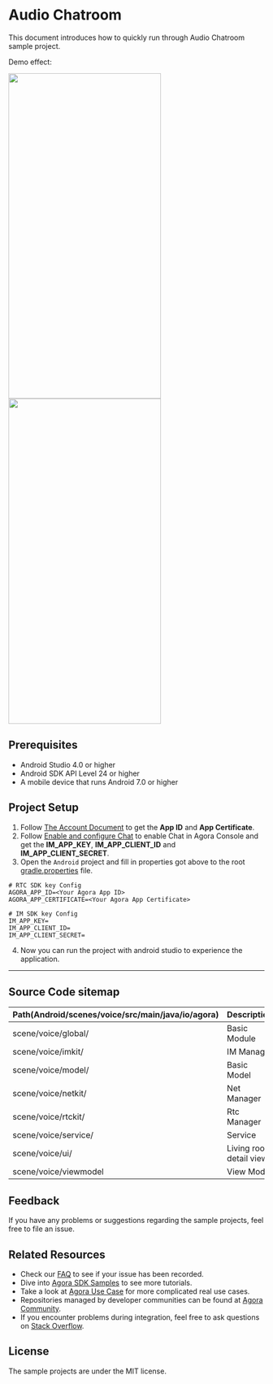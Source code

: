 # Audio Chatroom

This document introduces how to quickly run through Audio Chatroom sample project.

Demo effect:

<img src="https://download.agora.io/demo/release/VoiceChatShot01.png" width="300" height="640" /><img src="https://download.agora.io/demo/release/VoiceChatShot02.png" width="300" height="640" />
  
## Prerequisites

- Android Studio 4.0 or higher
- Android SDK API Level 24 or higher
- A mobile device that runs Android 7.0 or higher

## Project Setup

1. Follow [The Account Document](https://docs.agora.io/en/video-calling/reference/manage-agora-account) to get the **App ID** and **App Certificate**.
2. Follow [Enable and configure Chat](https://docs.agora.io/en/agora-chat/get-started/enable?platform=android) to enable Chat in Agora Console and get the **IM_APP_KEY**, **IM_APP_CLIENT_ID** and **IM_APP_CLIENT_SECRET**.
3. Open the `Android` project and fill in properties got above to the root [gradle.properties](../gradle.properties) file.

``` 
# RTC SDK key Config
AGORA_APP_ID=<Your Agora App ID>
AGORA_APP_CERTIFICATE=<Your Agora App Certificate>
  
# IM SDK key Config
IM_APP_KEY=
IM_APP_CLIENT_ID=
IM_APP_CLIENT_SECRET=
```

4. Now you can run the project with android studio to experience the application.
---

## Source Code sitemap

| Path(Android/scenes/voice/src/main/java/io/agora)| Description                                                                          |
|--------------------------------------------------|--------------------------------------------------------------------------------------|
| scene/voice/global/                              | Basic Module                                                    |
| scene/voice/imkit/                               | IM Manager                                                      |
| scene/voice/model/                               | Basic Model                                     |
| scene/voice/netkit/                              | Net Manager                                                               |
| scene/voice/rtckit/                              | Rtc Manager                                                                 |
| scene/voice/service/                             | Service                                                 |
| scene/voice/ui/                                  | Living room detail view.                                                             |
| scene/voice/viewmodel                            | View Model                                                             |

## Feedback

If you have any problems or suggestions regarding the sample projects, feel free to file an issue.

## Related Resources

- Check our [FAQ](https://docs.agora.io/en/faq) to see if your issue has been recorded.
- Dive into [Agora SDK Samples](https://github.com/AgoraIO) to see more tutorials.
- Take a look at [Agora Use Case](https://github.com/AgoraIO-usecase) for more complicated real use cases.
- Repositories managed by developer communities can be found at [Agora Community](https://github.com/AgoraIO-Community).
- If you encounter problems during integration, feel free to ask questions on [Stack Overflow](https://stackoverflow.com/questions/tagged/agora.io).

## License

The sample projects are under the MIT license.


